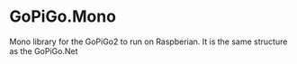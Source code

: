 # GoPiGo.Mono
Mono library for the GoPiGo2 to run on Raspberian. It is the same structure as the GoPiGo.Net
